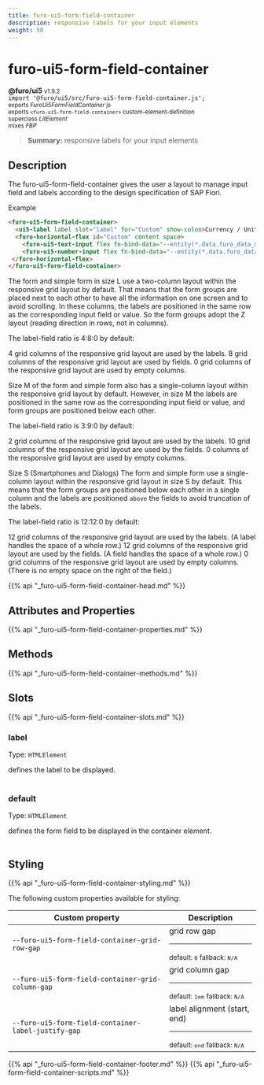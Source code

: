 ```yaml
---
title: furo-ui5-form-field-container
description: responsive labels for your input elements
weight: 50
---
```


# furo-ui5-form-field-container
**@furo/ui5** <small>v1.9.2</small>
<br>`import '@furo/ui5/src/furo-ui5-form-field-container.js';`<small>
<br>exports *FuroUi5FormFieldContainer* js
<br>exports `<furo-ui5-form-field-container>` custom-element-definition
<br>superclass *LitElement*
<br> mixes *FBP*</small>

> **Summary:** responsive labels for your input elements

## Description

The furo-ui5-form-field-container gives the user a layout to manage
input field and labels according to the design specification of SAP Fiori.

Example

```html
<furo-ui5-form-field-container>
  <ui5-label label slot="label" for="Custom" show-colon>Currency / Units (custom)</ui5-label>
  <furo-horizontal-flex id="Custom" content space>
    <furo-ui5-text-input flex fn-bind-data="--entity(*.data.furo_data_money_input.currency_code)"></furo-ui5-text-input>
    <furo-ui5-number-input flex fn-bind-data="--entity(*.data.furo_data_money_input.units)"></furo-ui5-number-input>
 </furo-horizontal-flex>
</furo-ui5-form-field-container>
```

The form and simple form in size L use a two-column layout within the responsive grid layout by default.
That means that the form groups are placed next to each other to have all the information on one screen and to
avoid scrolling. In these columns, the labels are positioned in the same row as the corresponding input field or value.
So the form groups adopt the Z layout (reading direction in rows, not in columns).

The label-field ratio is 4:8:0 by default:

4 grid columns of the responsive grid layout are used by the labels.
8 grid columns of the responsive grid layout are used by fields.
0 grid columns of the responsive grid layout are used by empty columns.


Size M of the form and simple form also has a single-column layout within the responsive grid layout by default.
However, in size M the labels are positioned in the same row as the corresponding input field or value, and form
groups are positioned below each other.

The label-field ratio is 3:9:0 by default:

2 grid columns of the responsive grid layout are used by the labels.
10 grid columns of the responsive grid layout are used by the fields.
0 columns of the responsive grid layout are used by empty columns.


Size S (Smartphones and Dialogs)
The form and simple form use a single-column layout within the responsive grid layout in size S by default.
This means that the form groups are positioned below each other in a single column and the labels are positioned
`above` the fields to avoid truncation of the labels.

The label-field ratio is 12:12:0 by default:

12 grid columns of the responsive grid layout are used by the labels.
(A label handles the space of a whole row.)
12 grid columns of the responsive grid layout are used by the fields.
(A field handles the space of a whole row.)
0 grid columns of the responsive grid layout are used by empty columns.
(There is no empty space on the right of the field.)

{{% api "_furo-ui5-form-field-container-head.md" %}}

## Attributes and Properties
{{% api "_furo-ui5-form-field-container-properties.md" %}}






## Methods
{{% api "_furo-ui5-form-field-container-methods.md" %}}







## Slots
{{% api "_furo-ui5-form-field-container-slots.md" %}}

### **label**
Type: `HTMLElement`

defines the label to be displayed.
<br><br>
### **default**
Type: `HTMLElement`

defines the form field to be displayed in the container element.
<br><br>
## Styling
{{% api "_furo-ui5-form-field-container-styling.md" %}}

The following custom properties  available for styling:

Custom property | Description
----------------|-------------
`--furo-ui5-form-field-container-grid-row-gap` | grid row gap <hr> <small>default: `0`</small> <small>fallback: `N/A`</small>
`--furo-ui5-form-field-container-grid-column-gap` | grid column gap <hr> <small>default: `1em`</small> <small>fallback: `N/A`</small>
`--furo-ui5-form-field-container-label-justify-gap` | label alignment (start, end) <hr> <small>default: `end`</small> <small>fallback: `N/A`</small>

{{% api "_furo-ui5-form-field-container-footer.md" %}}
{{% api "_furo-ui5-form-field-container-scripts.md" %}}
